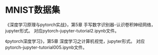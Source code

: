 # MNIST数据集

《深度学习原理与pytorch实战》，第5章 手写数字识别器-认识卷积神经网络，jupyter形式。
对应pytorch-jupyter-tutorial2.ipynb文件。

《pytorch深度学习》，第5章 深度学习之计算机视觉，jupyter形式。
对应pytorch-jupyter-tutorial005.ipynb文件。